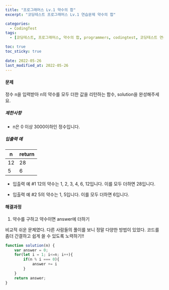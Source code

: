 ```yaml
---
title: "프로그래머스 Lv.1 약수의 합"
excerpt: "코딩테스트 프로그래머스 Lv.1 연습문제 약수의 합"

categories:
  - CodingTest
tags:
  - [코딩테스트, 프로그래머스, 약수의 합, programmers, codingtest, 코딩테스트 연습, 프로그래머스 약수의 합, 프로그래머스 약수의 합 자바스크립트]

toc: true
toc_sticky: true
 
date: 2022-05-26
last_modified_at: 2022-05-26
---
```


#### 문제
정수 n을 입력받아 n의 약수를 모두 더한 값을 리턴하는 함수, solution을 완성해주세요.

##### 제한사항
* n은 0 이상 3000이하인 정수입니다.

##### 입출력 예
|n|return|
|--|--|
|12|28|
|5|6|

* 입출력 예 #1
  12의 약수는 1, 2, 3, 4, 6, 12입니다. 이를 모두 더하면 28입니다.

* 입출력 예 #2
  5의 약수는 1, 5입니다. 이를 모두 더하면 6입니다.

#### 해결과정
1. 약수를 구하고 약수이면 answer에 더하기

비교적 쉬운 문제였다. 다른 사람들의 풀이를 보니 정말 다양한 방법이 있었다. 코드를 좀더 간결하고 쉽게 쓸 수 있도록 노력하기!!

```javascript
function solution(n) {
    var answer = 0;
    for(let i = 1; i<=n; i++){
        if(n % i === 0){
            answer += i
        }
    }
    return answer;
}
```
